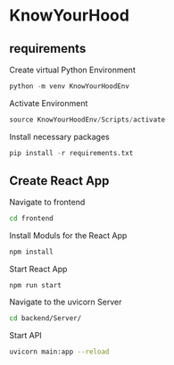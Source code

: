 # KnowYourHood

## requirements

Create virtual Python Environment

```python
python -m venv KnowYourHoodEnv
```

Activate Environment

```python
source KnowYourHoodEnv/Scripts/activate
```

Install necessary packages

```python
pip install -r requirements.txt
```

## Create React App

Navigate to frontend

```bash
cd frontend
```

Install Moduls for the React App

```bash
npm install
```

Start React App

```npm
npm run start
```

Navigate to the uvicorn Server

```bash
cd backend/Server/
```

Start API

```bash
uvicorn main:app --reload
```
